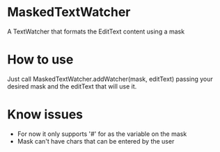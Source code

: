 # MaskedTextWatcher

A TextWatcher that formats the EditText content using a mask

# How to use
Just call MaskedTextWatcher.addWatcher(mask, editText) passing your desired mask and the editText that will use it.


# Know issues
- For now it only supports '#' for as the variable on the mask
- Mask can't have chars that can be entered by the user

